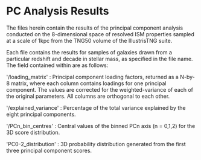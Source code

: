 # PC Analysis Results
The files herein contain the results of the principal component analysis conducted on the 8-dimensional space of resolved ISM properties sampled at a scale of 1kpc from the TNG50 volume of the IllustrisTNG suite.

Each file contains the results for samples of galaxies drawn from a particular redshift and decade in stellar mass, as specified in the file name. The field contained within are as follows:

'/loading_matrix' : Principal component loading factors, returned as a N-by-8 matrix, where each column contains loadings for one principal component. The values                       are corrected for the weighted-variance of each of the original parameters. All columns are orthogonal to each other.

'/explained_variance' : Percentage of the total variance explained by the eight principal components.

'/PCn_bin_centres' : Central values of the binned PCn axis (n = 0,1,2) for the 3D score distribution.

'PC0-2_distribution' : 3D probability distribution generated from the first three principal component scores.
